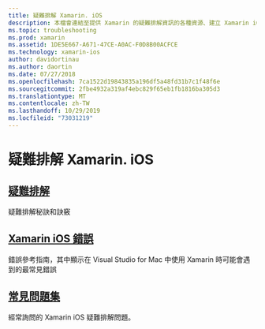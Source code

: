 ```yaml
---
title: 疑難排解 Xamarin. iOS
description: 本檔會連結至提供 Xamarin 的疑難排解資訊的各種資源、建立 Xamarin iOS 應用程式時可能發生的錯誤清單，以及常見問題。
ms.topic: troubleshooting
ms.prod: xamarin
ms.assetid: 1DE5E667-A671-47CE-A0AC-F0D8B00ACFCE
ms.technology: xamarin-ios
author: davidortinau
ms.author: daortin
ms.date: 07/27/2018
ms.openlocfilehash: 7ca1522d19843835a196df5a48fd31b7c1f48f6e
ms.sourcegitcommit: 2fbe4932a319af4ebc829f65eb1fb1816ba305d3
ms.translationtype: MT
ms.contentlocale: zh-TW
ms.lasthandoff: 10/29/2019
ms.locfileid: "73031219"
---
```

# <a name="troubleshooting-xamarinios"></a>疑難排解 Xamarin. iOS

## <a name="troubleshootingiostroubleshootingtroubleshootingmd"></a>[疑難排解](~/ios/troubleshooting/troubleshooting.md)

疑難排解秘訣和訣竅

## <a name="xamarinios-errorsiostroubleshootingmtouch-errorsmd"></a>[Xamarin iOS 錯誤](~/ios/troubleshooting/mtouch-errors.md)

錯誤參考指南，其中顯示在 Visual Studio for Mac 中使用 Xamarin 時可能會遇到的最常見錯誤

## <a name="frequently-asked-questionsquestionsindexmd"></a>[常見問題集](questions/index.md)

經常詢問的 Xamarin iOS 疑難排解問題。
